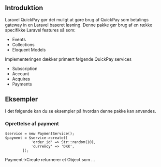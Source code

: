 ## Introduktion

Laravel QuickPay gør det muligt at gøre brug af QuickPay som betalings gateway in en Laravel baseret løsning.
Denne pakke gør brug af en række specifikke Laravel features så som:

* Events
* Collections
* Eloquent Models

Implementeringen dækker primært følgende QuickPay services

* Subscription
* Account
* Acquires
* Payments

## Eksempler

I det følgende kan du se eksempler på hvordan denne pakke kan anvendes.

### Oprettelse af payment
```
$service = new PaymentService();
$payment = $service->create([
            'order_id' => Str::random(10),
            'currency' => 'DKK',
        ]);
```
Payment->Create returnerer et Object som ...
